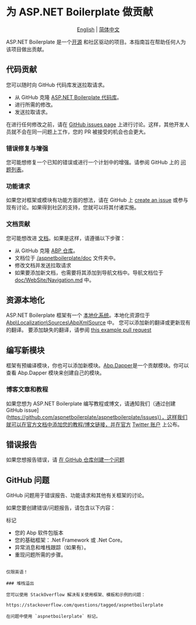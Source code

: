 ﻿# 为 ASP.NET Boilerplate 做贡献

<p align="center">
  <a href="./CONTRIBUTING.md">English</a> |
  <a href="./CONTRIBUTING_CN.md">简体中文</a>
  
</p>

ASP.NET Boilerplate 是一个[开源](https://github.com/aspnetboilerplate/aspnetboilerplate) 和社区驱动的项目。本指南旨在帮助任何人为该项目做出贡献。

## 代码贡献

您可以随时向 GitHub 代码库发送拉取请求。

- 从 GitHub 克隆 [ASP.NET Boilerplate 代码库](https://github.com/aspnetboilerplate/aspnetboilerplate/)。
- 进行所需的修改。
- 发送拉取请求。

在进行任何修改之前，请在 [GitHub issues page](https://github.com/aspnetboilerplate/aspnetboilerplate/issues) 上进行讨论。这样，其他开发人员就不会在同一问题上工作，您的 PR 被接受的机会也会更大。

### 错误修复与增强

您可能想修复一个已知的错误或进行一个计划中的增强。请参阅 GitHub 上的 [问题列表](https://github.com/aspnetboilerplate/aspnetboilerplate/issues)。

### 功能请求

如果您对框架或模块有功能方面的想法，请在 GitHub 上 [create an issue](https://github.com/aspnetboilerplate/aspnetboilerplate/issues/new) 或参与现有讨论。如果得到社区的支持，您就可以将其付诸实施。

### 文档贡献

您可能想改进 [文档](https://aspnetboilerplate.com/Pages/Documents)。如果是这样，请遵循以下步骤：

- 从 GitHub 克隆 [ABP 仓库](https://github.com/aspnetboilerplate/aspnetboilerplate/)。
- 文档位于 [/aspnetboilerplate/doc](https://github.com/aspnetboilerplate/aspnetboilerplate/tree/master/doc/WebSite) 文件夹中。
- 修改文档并发送拉取请求
- 如果要添加新文档，也需要将其添加到导航文档中。导航文档位于 [doc/WebSite/Navigation.md](https://github.com/aspnetboilerplate/aspnetboilerplate/blob/master/doc/WebSite/Navigation.md) 中。

## 资源本地化

ASP.NET Boilerplate 框架有一个 [本地化系统](https://aspnetboilerplate.com/Pages/Documents/Localization)。本地化资源位于 [Abp\Localization\Sources\AbpXmlSource](https://github.com/aspnetboilerplate/aspnetboilerplate/tree/dev/src/Abp/Localization/Sources/AbpXmlSource) 中。
您可以添加新的翻译或更新现有的翻译。
要添加缺失的翻译，请参阅 [this example pull request](https://github.com/aspnetboilerplate/aspnetboilerplate/pull/2471)

## 编写新模块

框架有预编译模块，你也可以添加新模块。[Abp.Dapper](https://github.com/aspnetboilerplate/aspnetboilerplate/tree/dev/src/Abp.Dapper)是一个贡献模块。你可以查看 Abp.Dapper 模块来创建自己的模块。

### 博客文章和教程

如果您想为 ASP.NET Boilerplate 编写教程或博文，请通知我们（通过创建 GitHub issue](<https://github.com/aspnetboilerplate/aspnetboilerplate/issues)），这样我们就可以在官方文档中添加您的教程/博文链接，并在官方> [Twitter 账户](https://twitter.com/aspboilerplate) 上公布。

## 错误报告

如果您想报告错误，请 [在 GitHub 仓库创建一个问题](https://github.com/aspnetboilerplate/aspnetboilerplate/issues/new)

## GitHub 问题

GitHub 问题用于错误报告、功能请求和其他有关框架的讨论。

如果您要创建错误/问题报告，请包含以下内容：

标记

- 您的 Abp 软件包版本
- 您的基础框架：.Net Framework 或 .Net Core。
- 异常消息和堆栈跟踪（如果有）。
- 重现问题所需的步骤。

```

仅限英语！

### 堆栈溢出

您可以使用 StackOverflow 解决有关使用框架、模板和示例的问题：

https://stackoverflow.com/questions/tagged/aspnetboilerplate

在问题中使用 `aspnetboilerplate` 标记。
